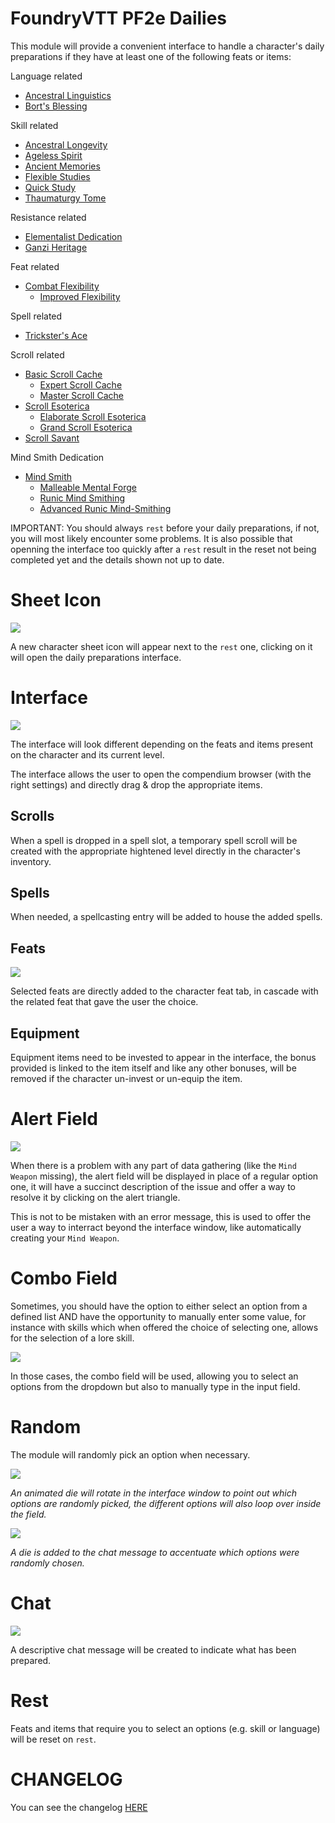 # FoundryVTT PF2e Dailies

This module will provide a convenient interface to handle a character's daily preparations if they have at least one of the following feats or items:

Language related

-   [Ancestral Linguistics](https://2e.aonprd.com/Feats.aspx?ID=1407)
-   [Bort's Blessing](https://2e.aonprd.com/Equipment.aspx?ID=476)

Skill related

-   [Ancestral Longevity](https://2e.aonprd.com/Feats.aspx?ID=12)
-   [Ageless Spirit](https://2e.aonprd.com/Feats.aspx?ID=2393)
-   [Ancient Memories](https://2e.aonprd.com/Feats.aspx?ID=3944)
-   [Flexible Studies](https://2e.aonprd.com/Feats.aspx?ID=1446)
-   [Quick Study](https://2e.aonprd.com/Feats.aspx?ID=2003)
-   [Thaumaturgy Tome](https://2e.aonprd.com/Implements.aspx?ID=7)

Resistance related

-   [Elementalist Dedication](https://2e.aonprd.com/Feats.aspx?ID=2986)
-   [Ganzi Heritage](https://2e.aonprd.com/Heritages.aspx?ID=129)

Feat related

-   [Combat Flexibility](https://2e.aonprd.com/Classes.aspx?ID=7)
    -   [Improved Flexibility](https://2e.aonprd.com/Classes.aspx?ID=7)

Spell related

-   [Trickster's Ace](https://2e.aonprd.com/Feats.aspx?ID=598)

Scroll related

-   [Basic Scroll Cache](https://2e.aonprd.com/Feats.aspx?ID=2054)
    -   [Expert Scroll Cache](https://2e.aonprd.com/Feats.aspx?ID=2056)
    -   [Master Scroll Cache](https://2e.aonprd.com/Feats.aspx?ID=2057)
-   [Scroll Esoterica](https://2e.aonprd.com/Feats.aspx?ID=3713)
    -   [Elaborate Scroll Esoterica](https://2e.aonprd.com/Feats.aspx?ID=3720)
    -   [Grand Scroll Esoterica](https://2e.aonprd.com/Feats.aspx?ID=3730)
-   [Scroll Savant](https://2e.aonprd.com/Feats.aspx?ID=652)

Mind Smith Dedication

-   [Mind Smith](https://2e.aonprd.com/Archetypes.aspx?ID=194)
    -   [Malleable Mental Forge](https://2e.aonprd.com/Feats.aspx?ID=3868)
    -   [Runic Mind Smithing](https://2e.aonprd.com/Feats.aspx?ID=3870)
    -   [Advanced Runic Mind-Smithing](https://2e.aonprd.com/Feats.aspx?ID=3872)

IMPORTANT: You should always `rest` before your daily preparations, if not, you will most likely encounter some problems. It is also possible that openning the interface too quickly after a `rest` result in the reset not being completed yet and the details shown not up to date.

# Sheet Icon

![](./readme/icon.webp)

A new character sheet icon will appear next to the `rest` one, clicking on it will open the daily preparations interface.

# Interface

![](./readme/interface.webp)

The interface will look different depending on the feats and items present on the character and its current level.

The interface allows the user to open the compendium browser (with the right settings) and directly drag & drop the appropriate items.

## Scrolls

When a spell is dropped in a spell slot, a temporary spell scroll will be created with the appropriate hightened level directly in the character's inventory.

## Spells

When needed, a spellcasting entry will be added to house the added spells.

## Feats

![](./readme/feats.webp)

Selected feats are directly added to the character feat tab, in cascade with the related feat that gave the user the choice.

## Equipment

Equipment items need to be invested to appear in the interface, the bonus provided is linked to the item itself and like any other bonuses, will be removed if the character un-invest or un-equip the item.

# Alert Field

![](./readme/alert.webp)

When there is a problem with any part of data gathering (like the `Mind Weapon` missing), the alert field will be displayed in place of a regular option one, it will have a succinct description of the issue and offer a way to resolve it by clicking on the alert triangle.

This is not to be mistaken with an error message, this is used to offer the user a way to interract beyond the interface window, like automatically creating your `Mind Weapon`.

# Combo Field

Sometimes, you should have the option to either select an option from a defined list AND have the opportunity to manually enter some value, for instance with skills which when offered the choice of selecting one, allows for the selection of a lore skill.

![](./readme/combo.webp)

In those cases, the combo field will be used, allowing you to select an options from the dropdown but also to manually type in the input field.

# Random

The module will randomly pick an option when necessary.

![](./readme/random.webp)

_An animated die will rotate in the interface window to point out which options are randomly picked, the different options will also loop over inside the field._

![](./readme/random-chat.webp)

_A die is added to the chat message to accentuate which options were randomly chosen._

# Chat

![](./readme/chat.webp)

A descriptive chat message will be created to indicate what has been prepared.

# Rest

Feats and items that require you to select an options (e.g. skill or language) will be reset on `rest`.

# CHANGELOG

You can see the changelog [HERE](./CHANGELOG.md)
